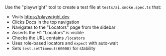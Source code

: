 Use the "playwright" tool to create a test file at `tests/ai.smoke.spec.ts` that:
- Visits https://playwright.dev
- Clicks Docs in the top navigation
- Navigates to the "Locators" page from the sidebar
- Asserts the H1 "Locators" is visible
- Checks the URL contains `/locators`
- Uses role-based locators and `expect` with auto-wait
- Sets `test.setTimeout(60000)` for stability
